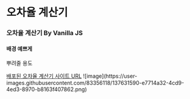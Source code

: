 # 오차율 계산기

### 오차율 계산기 By Vanilla JS

#### 배경 예쁘게

<p>뿌려줄 용도</p>
<a href="awesome-calc.netlify.app/">배포된 오차율 계산기 사이트 URL</a>
![image](https://user-images.githubusercontent.com/83356118/137631590-e7714a32-4cd9-4ed3-8970-b8163f407862.png)
